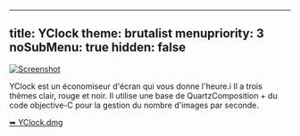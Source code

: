 -----
title: YClock
theme: brutalist
menupriority: 3
noSubMenu: true
hidden: false
-----

[ ![Screenshot](/Scratch/img/softwares/yclock/screenshot1.png 'screenshot') ][yclock]

YClock est un économiseur d'écran qui vous donne l'heure.i
Il a trois thèmes clair, rouge et noir.
Il utilise une base de QuartzComposition + du code objective-C pour la gestion du nombre d'images par seconde.

[<span class="nicer">&#x27A5;</span> YClock.dmg][yclock]

[yclock]: /Scratch/files/YClock.dmg

